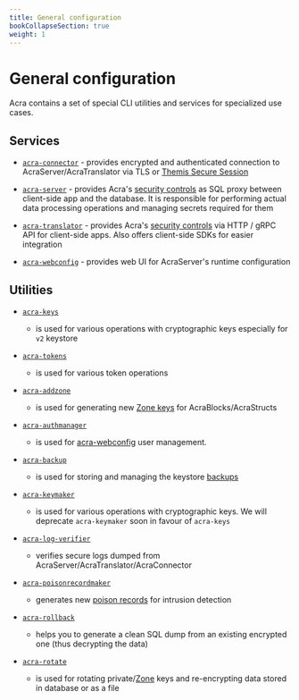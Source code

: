 ```yaml
---
title: General configuration
bookCollapseSection: true
weight: 1
---
```


# General configuration

Acra contains a set of special CLI utilities and services for specialized use cases.


## Services

* [`acra-connector`](/acra/configuring-maintaining/general-configuration/acra-connector/) - provides encrypted and authenticated connection to AcraServer/AcraTranslator via TLS or [Themis Secure Session](/themis/crypto-theory/cryptosystems/secure-session/)

* [`acra-server`](/acra/configuring-maintaining/general-configuration/acra-server/) - provides Acra's [security controls](/acra/security-controls/) as SQL proxy between client-side app and the database. It is responsible for performing actual data processing operations and managing secrets required for them

* [`acra-translator`](/acra/configuring-maintaining/general-configuration/acra-translator/) - provides Acra's [security controls](/acra/security-controls/) via HTTP / gRPC API for client-side apps. Also offers client-side SDKs for easier integration

* [`acra-webconfig`](/acra/configuring-maintaining/general-configuration/acra-webconfig/) - provides web UI for AcraServer's runtime configuration


## Utilities

* [`acra-keys`](/acra/configuring-maintaining/general-configuration/acra-keys/)
  - is used for various operations with cryptographic keys especially for `v2` keystore

* [`acra-tokens`](/acra/configuring-maintaining/general-configuration/acra-tokens/)
  - is used for various token operations

* [`acra-addzone`](/acra/configuring-maintaining/general-configuration/acra-addzone/)
  - is used for generating new [Zone keys](/acra/security-controls/zones/) for AcraBlocks/AcraStructs

* [`acra-authmanager`](/acra/configuring-maintaining/general-configuration/acra-authmanager/)
  - is used for [acra-webconfig](/acra/configuring-maintaining/general-configuration/acra-webconfig/) user management.

* [`acra-backup`](/acra/configuring-maintaining/general-configuration/acra-backup/)
  - is used for storing and managing the keystore [backups](/acra/security-controls/key-management/operations/backup)

* [`acra-keymaker`](/acra/configuring-maintaining/general-configuration/acra-keymaker/)
  - is used for various operations with cryptographic keys. We will deprecate `acra-keymaker` soon in favour of `acra-keys`

* [`acra-log-verifier`](/acra/configuring-maintaining/general-configuration/acra-log-verifier/)
  - verifies secure logs dumped from AcraServer/AcraTranslator/AcraConnector

* [`acra-poisonrecordmaker`](/acra/configuring-maintaining/general-configuration/acra-poisonrecordmaker/)
  - generates new [poison records](/acra/security-controls/intrusion-detection) for intrusion detection

* [`acra-rollback`](/acra/configuring-maintaining/general-configuration/acra-rollback/)
  - helps you to generate a clean SQL dump from an existing encrypted one (thus decrypting the data)

* [`acra-rotate`](/acra/configuring-maintaining/general-configuration/acra-rotate/)
  - is used for rotating private/[Zone](/acra/security-controls/zones) keys and re-encrypting data stored in database or as a file
